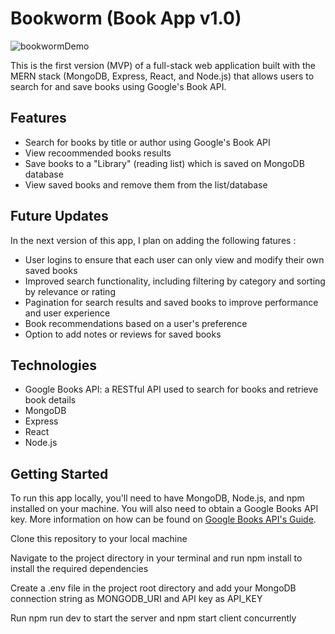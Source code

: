 # Bookworm (Book App v1.0)

![bookwormDemo](https://user-images.githubusercontent.com/93556334/220473537-84c7829c-0f4f-48cd-b520-483fe73cffd3.gif)


This is the first version (MVP) of a full-stack web application built with the MERN stack (MongoDB, Express, React, and Node.js) that allows users to search for and save books using Google's Book API.

## Features

 - Search for books by title or author using Google's Book API
- View recoommended books results
- Save books to a "Library" (reading list) which is saved on MongoDB database
- View saved books and remove them from the list/database

## Future Updates

In the next version of this app, I plan on adding the following fatures
:

 - User logins to ensure that each user can only view and modify their own saved books
 - Improved search functionality, including filtering by category and sorting by relevance or rating
 - Pagination for search results and saved books to improve performance and user experience
 - Book recommendations based on a user's preference
 - Option to add notes or reviews for saved books


## Technologies

- Google Books API: a RESTful API used to search for books and retrieve book details
 - MongoDB
 - Express
 - React
 - Node.js

 ## Getting Started

To run this app locally, you'll need to have MongoDB, Node.js, and npm installed on your machine. You will also need to obtain a Google Books API key. More information on how can be found on [Google Books API's Guide](https://developers.google.com/books/docs/overview).

Clone this repository to your local machine

Navigate to the project directory in your terminal and run npm install to install the required dependencies

Create a .env file in the project root directory and add your MongoDB connection string as MONGODB_URI and API key as API_KEY

Run npm run dev to start the server and npm start client concurrently
